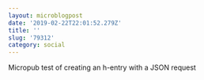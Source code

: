 ```yaml
---
layout: microblogpost
date: '2019-02-22T22:01:52.279Z'
title: ''
slug: '79312'
category: social
---
```

Micropub test of creating an h-entry with a JSON request
